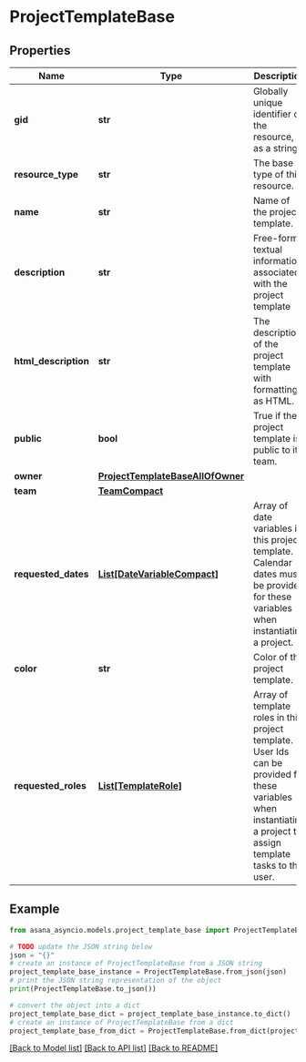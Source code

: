 # ProjectTemplateBase


## Properties

Name | Type | Description | Notes
------------ | ------------- | ------------- | -------------
**gid** | **str** | Globally unique identifier of the resource, as a string. | [optional] [readonly] 
**resource_type** | **str** | The base type of this resource. | [optional] [readonly] 
**name** | **str** | Name of the project template. | [optional] 
**description** | **str** | Free-form textual information associated with the project template | [optional] 
**html_description** | **str** | The description of the project template with formatting as HTML. | [optional] 
**public** | **bool** | True if the project template is public to its team. | [optional] 
**owner** | [**ProjectTemplateBaseAllOfOwner**](ProjectTemplateBaseAllOfOwner.md) |  | [optional] 
**team** | [**TeamCompact**](TeamCompact.md) |  | [optional] 
**requested_dates** | [**List[DateVariableCompact]**](DateVariableCompact.md) | Array of date variables in this project template. Calendar dates must be provided for these variables when instantiating a project. | [optional] [readonly] 
**color** | **str** | Color of the project template. | [optional] 
**requested_roles** | [**List[TemplateRole]**](TemplateRole.md) | Array of template roles in this project template. User Ids can be provided for these variables when instantiating a project to assign template tasks to the user. | [optional] 

## Example

```python
from asana_asyncio.models.project_template_base import ProjectTemplateBase

# TODO update the JSON string below
json = "{}"
# create an instance of ProjectTemplateBase from a JSON string
project_template_base_instance = ProjectTemplateBase.from_json(json)
# print the JSON string representation of the object
print(ProjectTemplateBase.to_json())

# convert the object into a dict
project_template_base_dict = project_template_base_instance.to_dict()
# create an instance of ProjectTemplateBase from a dict
project_template_base_from_dict = ProjectTemplateBase.from_dict(project_template_base_dict)
```
[[Back to Model list]](../README.md#documentation-for-models) [[Back to API list]](../README.md#documentation-for-api-endpoints) [[Back to README]](../README.md)


